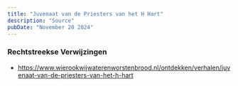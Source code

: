 ```yaml
---
title: "Juvenaat van de Priesters van het H Hart"
description: "Source"
pubDate: "November 20 2024"
---
```


### Rechtstreekse Verwijzingen
- https://www.wierookwijwaterenworstenbrood.nl/ontdekken/verhalen/juvenaat-van-de-priesters-van-het-h-hart